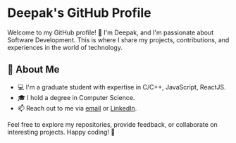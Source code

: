 # Deepak's GitHub Profile

Welcome to my GitHub profile! 👋 I'm Deepak, and I'm passionate about Software Development. This is where I share my projects, contributions, and experiences in the world of technology.

## 🚀 About Me

- 💻 I'm a graduate student with expertise in C/C++, JavaScript, ReactJS.
- 🎓 I hold a degree in Computer Science.
- 📫 Reach out to me via [email](mailto:deepak.dara07@gmail.com) or [LinkedIn](https://www.linkedin.com/in/daradeepak/).


Feel free to explore my repositories, provide feedback, or collaborate on interesting projects. Happy coding! 🚀
